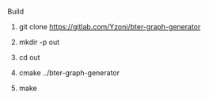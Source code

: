 Build

1. git clone https://gitlab.com/Yzoni/bter-graph-generator

2. mkdir -p out

3. cd out

4. cmake ../bter-graph-generator

5. make